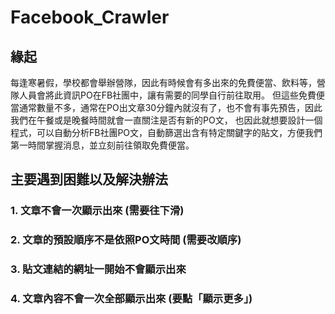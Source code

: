 # Facebook_Crawler

## 緣起

每逢寒暑假，學校都會舉辦營隊，因此有時候會有多出來的免費便當、飲料等，營隊人員會將此資訊PO在FB社團中，讓有需要的同學自行前往取用。
但這些免費便當通常數量不多，通常在PO出文章30分鐘內就沒有了，也不會有事先預告，因此我們在午餐或是晚餐時間就會一直關注是否有新的PO文，
也因此就想要設計一個程式，可以自動分析FB社團PO文，自動篩選出含有特定關鍵字的貼文，方便我們第一時間掌握消息，並立刻前往領取免費便當。

## 主要遇到困難以及解決辦法
### 1. 文章不會一次顯示出來 (需要往下滑)

### 2. 文章的預設順序不是依照PO文時間 (需要改順序)

### 3. 貼文連結的網址一開始不會顯示出來 

### 4. 文章內容不會一次全部顯示出來 (要點「顯示更多」)
